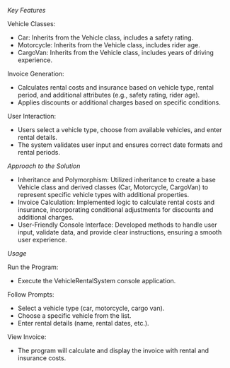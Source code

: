 *Key Features*

Vehicle Classes:

- Car: Inherits from the Vehicle class, includes a safety rating.
- Motorcycle: Inherits from the Vehicle class, includes rider age.
- CargoVan: Inherits from the Vehicle class, includes years of driving experience.

Invoice Generation:

- Calculates rental costs and insurance based on vehicle type, rental period, and additional attributes (e.g., safety rating, rider age).
- Applies discounts or additional charges based on specific conditions.

User Interaction:

- Users select a vehicle type, choose from available vehicles, and enter rental details.
- The system validates user input and ensures correct date formats and rental periods.

*Approach to the Solution*

- Inheritance and Polymorphism: Utilized inheritance to create a base Vehicle class and derived classes (Car, Motorcycle, CargoVan) to represent specific vehicle types with additional properties.
- Invoice Calculation: Implemented logic to calculate rental costs and insurance, incorporating conditional adjustments for discounts and additional charges.
- User-Friendly Console Interface: Developed methods to handle user input, validate data, and provide clear instructions, ensuring a smooth user experience.

*Usage*

Run the Program:
- Execute the VehicleRentalSystem console application.

Follow Prompts:

- Select a vehicle type (car, motorcycle, cargo van).
- Choose a specific vehicle from the list.
- Enter rental details (name, rental dates, etc.).

View Invoice:

- The program will calculate and display the invoice with rental and insurance costs.
